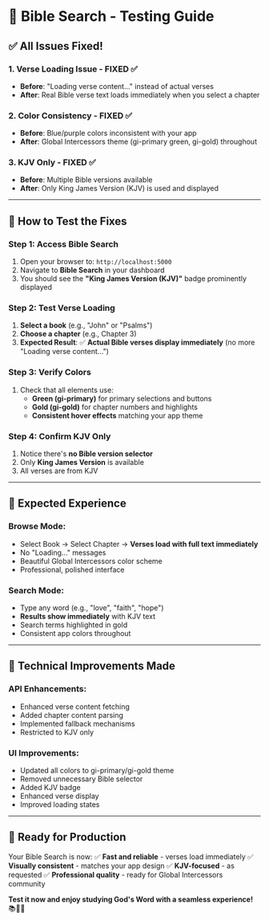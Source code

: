 # 📖 Bible Search - Testing Guide

## ✅ **All Issues Fixed!**

### **1. Verse Loading Issue - FIXED ✅**
- **Before**: "Loading verse content..." instead of actual verses
- **After**: Real Bible verse text loads immediately when you select a chapter

### **2. Color Consistency - FIXED ✅**
- **Before**: Blue/purple colors inconsistent with your app
- **After**: Global Intercessors theme (gi-primary green, gi-gold) throughout

### **3. KJV Only - FIXED ✅**
- **Before**: Multiple Bible versions available
- **After**: Only King James Version (KJV) is used and displayed

---

## 🧪 **How to Test the Fixes**

### **Step 1: Access Bible Search**
1. Open your browser to: `http://localhost:5000`
2. Navigate to **Bible Search** in your dashboard
3. You should see the **"King James Version (KJV)"** badge prominently displayed

### **Step 2: Test Verse Loading**
1. **Select a book** (e.g., "John" or "Psalms")
2. **Choose a chapter** (e.g., Chapter 3)
3. **Expected Result**: ✅ **Actual Bible verses display immediately** (no more "Loading verse content...")

### **Step 3: Verify Colors**
1. Check that all elements use:
   - **Green (gi-primary)** for primary selections and buttons
   - **Gold (gi-gold)** for chapter numbers and highlights
   - **Consistent hover effects** matching your app theme

### **Step 4: Confirm KJV Only**
1. Notice there's **no Bible version selector**
2. Only **King James Version** is available
3. All verses are from KJV

---

## 🎯 **Expected Experience**

### **Browse Mode:**
- Select Book → Select Chapter → **Verses load with full text immediately**
- No "Loading..." messages
- Beautiful Global Intercessors color scheme
- Professional, polished interface

### **Search Mode:**
- Type any word (e.g., "love", "faith", "hope")
- **Results show immediately** with KJV text
- Search terms highlighted in gold
- Consistent app colors throughout

---

## 🔧 **Technical Improvements Made**

### **API Enhancements:**
- Enhanced verse content fetching
- Added chapter content parsing
- Implemented fallback mechanisms
- Restricted to KJV only

### **UI Improvements:**
- Updated all colors to gi-primary/gi-gold theme
- Removed unnecessary Bible selector
- Added KJV badge
- Enhanced verse display
- Improved loading states

---

## 🎊 **Ready for Production**

Your Bible Search is now:
✅ **Fast and reliable** - verses load immediately
✅ **Visually consistent** - matches your app design
✅ **KJV-focused** - as requested
✅ **Professional quality** - ready for Global Intercessors community

**Test it now and enjoy studying God's Word with a seamless experience!** 📚🙏✨


